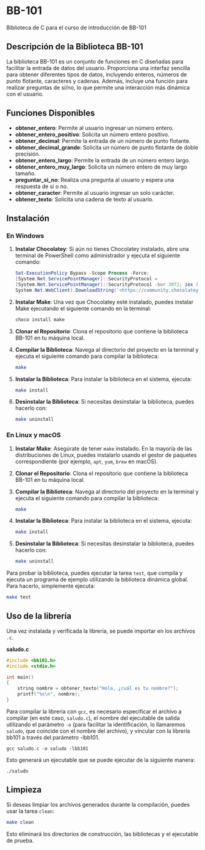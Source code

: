 # BB-101

Biblioteca de C para el curso de introducción de BB-101

## Descripción de la Biblioteca BB-101

La biblioteca BB-101 es un conjunto de funciones en C diseñadas para facilitar
la entrada de datos del usuario. Proporciona una interfaz sencilla para obtener
diferentes tipos de datos, incluyendo enteros, números de punto flotante,
caracteres y cadenas. Además, incluye una función para realizar preguntas de
sí/no, lo que permite una interacción más dinámica con el usuario.

## Funciones Disponibles

- **obtener_entero**: Permite al usuario ingresar un número entero.
- **obtener_entero_positivo**: Solicita un número entero positivo.
- **obtener_decimal**: Permite la entrada de un número de punto flotante.
- **obtener_decimal_grande**: Solicita un número de punto flotante de doble
  precisión.
- **obtener_entero_largo**: Permite la entrada de un número entero largo.
- **obtener_entero_muy_largo**: Solicita un número entero de muy largo tamaño.
- **preguntar_si_no**: Realiza una pregunta al usuario y espera una respuesta de
  sí o no.
- **obtener_caracter**: Permite al usuario ingresar un solo carácter.
- **obtener_texto**: Solicita una cadena de texto al usuario.

## Instalación

### En Windows

1. **Instalar Chocolatey**: Si aún no tienes Chocolatey instalado, abre una
   terminal de PowerShell como administrador y ejecuta el siguiente comando:

   ```powershell
   Set-ExecutionPolicy Bypass -Scope Process -Force;
   [System.Net.ServicePointManager]::SecurityProtocol =
   [System.Net.ServicePointManager]::SecurityProtocol -bor 3072; iex ((New-Object
   System.Net.WebClient).DownloadString('<https://community.chocolatey.org/install.ps1>'))
   ```

2. **Instalar Make**: Una vez que Chocolatey esté instalado, puedes instalar
   Make ejecutando el siguiente comando en la terminal:

   ```powershell
   choco install make
   ```

3. **Clonar el Repositorio**: Clona el repositorio que contiene la biblioteca
   BB-101 en tu máquina local.

4. **Compilar la Biblioteca**: Navega al directorio del proyecto en la terminal
   y ejecuta el siguiente comando para compilar la biblioteca:

   ```bash
   make
   ```

5. **Instalar la Biblioteca**: Para instalar la biblioteca en el sistema,
   ejecuta:

   ```bash
   make install
   ```

6. **Desinstalar la Biblioteca**: Si necesitas desinstalar la biblioteca, puedes
   hacerlo con:

   ```bash
   make uninstall
   ```

### En Linux y macOS

1. **Instalar Make**: Asegúrate de tener `make` instalado. En la mayoría de las
   distribuciones de Linux, puedes instalarlo usando el gestor de paquetes
   correspondiente (por ejemplo, `apt`, `yum`, `brew` en macOS).

2. **Clonar el Repositorio**: Clona el repositorio que contiene la biblioteca
   BB-101 en tu máquina local.

3. **Compilar la Biblioteca**: Navega al directorio del proyecto en la terminal
   y ejecuta el siguiente comando para compilar la biblioteca:

   ```bash
   make
   ```

4. **Instalar la Biblioteca**: Para instalar la biblioteca en el sistema,
   ejecuta:

   ```bash
   make install
   ```

5. **Desinstalar la Biblioteca**: Si necesitas desinstalar la biblioteca, puedes
   hacerlo con:

   ```bash
   make uninstall
   ```

Para probar la biblioteca, puedes ejecutar la tarea `test`, que compila y
ejecuta un programa de ejemplo utilizando la biblioteca dinámica global. Para
hacerlo, simplemente ejecuta:

```bash
make test
```

## Uso de la librería

Una vez instalada y verificada la librería, se puede importar en los archivos `.c`.

**saludo.c**

```c
#include <bb101.h>
#include <stdio.h>

int main()
{
    string nombre = obtener_texto("Hola, ¿cuál es tu nombre?");
    printf("%s\n", nombre);
}
```

Para compilar la librería con `gcc`, es necesario especificar el archivo a compilar (en este caso, `saludo.c`), el nombre del ejecutable de salida utilizando el parámetro `-o` (para facilitar la identificación, lo llamaremos `saludo`, que coincide con el nombre del archivo), y vincular con la librería bb101 a través del parámetro -lbb101.

```shell
gcc saludo.c -o saludo -lbb101
```

Esto generará un ejecutable que se puede ejecutar de la siguiente manera:

```shell
./saludo
```

## Limpieza

Si deseas limpiar los archivos generados durante la compilación, puedes usar la
tarea `clean`:

```bash
make clean
```

Esto eliminará los directorios de construcción, las bibliotecas y el ejecutable
de prueba.
